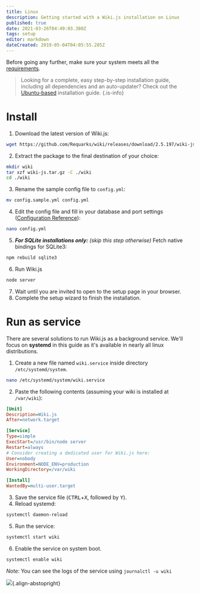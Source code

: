```yaml
---
title: Linux
description: Getting started with a Wiki.js installation on Linux
published: true
date: 2021-03-26T04:49:03.380Z
tags: setup
editor: markdown
dateCreated: 2019-05-04T04:05:55.285Z
---
```


Before going any further, make sure your system meets all the [requirements](/install/requirements).

> Looking for a complete, easy step-by-step installation guide, including all dependencies and an auto-updater? Check out the [Ubuntu-based](/install/ubuntu) installation guide.
{.is-info}

# Install

1. Download the latest version of Wiki.js:
  ```bash
  wget https://github.com/Requarks/wiki/releases/download/2.5.197/wiki-js.tar.gz
  ```
2. Extract the package to the final destination of your choice:
  ```bash
  mkdir wiki
  tar xzf wiki-js.tar.gz -C ./wiki
  cd ./wiki
  ```
3. Rename the sample config file to `config.yml`:
  ```bash
  mv config.sample.yml config.yml
  ```
4. Edit the config file and fill in your database and port settings ([Configuration Reference](/install/config)):
  ```bash
  nano config.yml
  ```
5. ***For SQLite installations only:*** *(skip this step otherwise)* Fetch native bindings for SQLite3:
  ```bash
  npm rebuild sqlite3
  ```
6. Run Wiki.js
  ```bash
  node server
  ```
7. Wait until you are invited to open to the setup page in your browser.
8. Complete the setup wizard to finish the installation.

# Run as service

There are several solutions to run Wiki.js as a background service. We'll focus on **systemd** in this guide as it's available in nearly all linux distributions.

1. Create a new file named `wiki.service` inside directory `/etc/systemd/system`.
  ```bash
  nano /etc/systemd/system/wiki.service
  ```
2. Paste the following contents (assuming your wiki is installed at `/var/wiki`):
  ```ini
  [Unit]
  Description=Wiki.js
  After=network.target

  [Service]
  Type=simple
  ExecStart=/usr/bin/node server
  Restart=always
  # Consider creating a dedicated user for Wiki.js here:
  User=nobody
  Environment=NODE_ENV=production
  WorkingDirectory=/var/wiki

  [Install]
  WantedBy=multi-user.target
  ```
3. Save the service file (<kbd>CTRL</kbd>+<kbd>X</kbd>, followed by <kbd>Y</kbd>).
4. Reload systemd:
  ```bash
  systemctl daemon-reload
  ```
5. Run the service:
  ```bash
  systemctl start wiki
  ```
6. Enable the service on system boot.
  ```bash
  systemctl enable wiki
  ```

*Note:* You can see the logs of the service using `journalctl -u wiki`

![](https://a.icons8.com/TqgWTTfw/Oy7xHF/svg.svg){.align-abstopright}